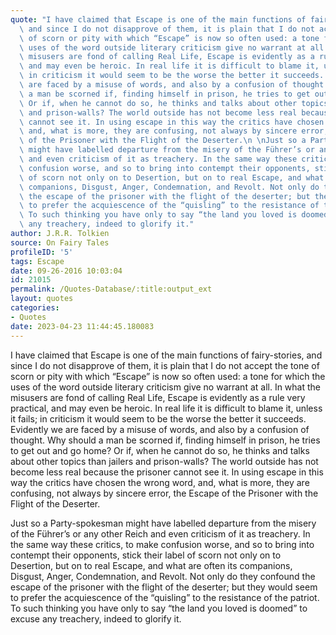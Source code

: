 ```yaml
---
quote: "I have claimed that Escape is one of the main functions of fairy-stories,\
  \ and since I do not disapprove of them, it is plain that I do not accept the tone\
  \ of scorn or pity with which “Escape” is now so often used: a tone for which the\
  \ uses of the word outside literary criticism give no warrant at all. In what the\
  \ misusers are fond of calling Real Life, Escape is evidently as a rule very practical,\
  \ and may even be heroic. In real life it is difficult to blame it, unless it fails;\
  \ in criticism it would seem to be the worse the better it succeeds. Evidently we\
  \ are faced by a misuse of words, and also by a confusion of thought. Why should\
  \ a man be scorned if, finding himself in prison, he tries to get out and go home?\
  \ Or if, when he cannot do so, he thinks and talks about other topics than jailers\
  \ and prison-walls? The world outside has not become less real because the prisoner\
  \ cannot see it. In using escape in this way the critics have chosen the wrong word,\
  \ and, what is more, they are confusing, not always by sincere error, the Escape\
  \ of the Prisoner with the Flight of the Deserter.\n \nJust so a Party-spokesman\
  \ might have labelled departure from the misery of the Führer’s or any other Reich\
  \ and even criticism of it as treachery. In the same way these critics, to make\
  \ confusion worse, and so to bring into contempt their opponents, stick their label\
  \ of scorn not only on to Desertion, but on to real Escape, and what are often its\
  \ companions, Disgust, Anger, Condemnation, and Revolt. Not only do they confound\
  \ the escape of the prisoner with the flight of the deserter; but they would seem\
  \ to prefer the acquiescence of the “quisling” to the resistance of the patriot.\
  \ To such thinking you have only to say “the land you loved is doomed” to excuse\
  \ any treachery, indeed to glorify it."
author: J.R.R. Tolkien
source: On Fairy Tales
profileID: '5'
tags: Escape
date: 09-26-2016 10:03:04
id: 21015
permalink: /Quotes-Database/:title:output_ext
layout: quotes
categories:
- Quotes
date: 2023-04-23 11:44:45.180083
---
```

I have claimed that Escape is one of the main functions of fairy-stories,  and since I do not disapprove of them, it is plain that I do not accept the tone of scorn or pity with which “Escape” is now so often used: a tone for which the uses of the word outside literary criticism give no warrant at all. In what the  misusers are fond of calling Real Life, Escape is evidently as a rule very practical, and may even be heroic. In real life it is difficult to blame it, unless it fails; in criticism it would seem to be the worse the better it succeeds. Evidently we are faced by a misuse of words, and also by a confusion of thought. Why should a man be scorned if, finding himself in prison, he tries to get out and go home?  Or if, when he cannot do so, he thinks and talks about other topics than jailers  and prison-walls? The world outside has not become less real because the prisoner cannot see it. In using escape in this way the critics have chosen the wrong word, and, what is more, they are confusing, not always by sincere error, the Escape of the Prisoner with the Flight of the Deserter.

Just so a Party-spokesman might have labelled departure from the misery of the Führer’s or any other Reich and even criticism of it as treachery. In the same way these critics, to make confusion worse, and so to bring into contempt their opponents, stick their label of scorn not only on to Desertion, but on to real Escape, and what are often its  companions, Disgust, Anger, Condemnation, and Revolt. Not only do they confound the escape of the prisoner with the flight of the deserter; but they would seem to prefer the acquiescence of the “quisling” to the resistance of the patriot. To such thinking you have only to say “the land you loved is doomed” to excuse any treachery, indeed to glorify it.